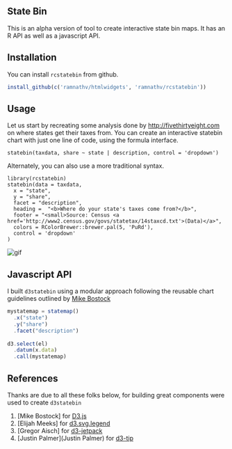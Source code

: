 ## State Bin

This is an alpha version of tool to create interactive state bin maps. It has an R API as well as a javascript API.

## Installation

You can install `rcstatebin` from github. 

```r
install_github(c('ramnathv/htmlwidgets', 'ramnathv/rcstatebin'))
```

## Usage

Let us start by recreating some analysis done by http://fivethirtyeight.com on where states get their taxes from. You can create an interactive statebin chart with just one line of code, using the formula interface.

```{r eval = F}
statebin(taxdata, share ~ state | description, control = 'dropdown')
```

Alternately, you can also use a more traditional syntax.


```{r}
library(rcstatebin)
statebin(data = taxdata,
  x = "state",
  y = "share",
  facet = "description",
  heading =  "<b>Where do your state's taxes come from?</b>",
  footer = "<small>Source: Census <a href='http://www2.census.gov/govs/statetax/14staxcd.txt'>(Data)</a>",
  colors = RColorBrewer::brewer.pal(5, 'PuRd'),
  control = 'dropdown'
)
```

![gif](http://g.recordit.co/FVjqJddzvs.gif)


## Javascript API

I built `d3statebin` using a modular approach following the reusable chart guidelines outlined by [Mike Bostock](http://bost.ocks.org/mike/chart/)

```js
mystatemap = statemap()
  .x("state")
  .y("share")
  .facet("description")
  
d3.select(el)
  .datum(x.data)
  .call(mystatemap)
```


## References

Thanks are due to all these folks below, for building great components were used to create `d3statebin`

1. [Mike Bostock] for [D3.js](http://d3js.org)
2. [Elijah Meeks] for [d3.svg.legend](https://github.com/emeeks/d3-svg-legend)
3. [Gregor Aisch] for [d3-jetpack](https://github.com/gka/d3-jetpack)
4. [Justin Palmer](Justin Palmer) for [d3-tip](https://github.com/Caged/d3-tip)

